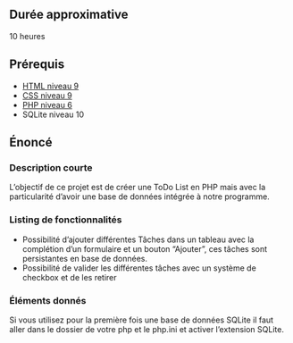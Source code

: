 ## Durée approximative

10 heures

## Prérequis

- <a href="https://microlead.fr/echelles/html" title="Prérequis en HTML" target="_blank">HTML niveau 9</a>
- <a href="https://microlead.fr/echelles/css" title="Prérequis en CSS" target="_blank">CSS niveau 9</a>
- <a href="https://microlead.fr/echelles/php" title="Prérequis en PHP" target="_blank">PHP niveau 6</a>
- SQLite niveau 10

## Énoncé

### Description courte

L’objectif de ce projet est de créer une ToDo List en PHP mais avec la particularité d’avoir une base de données intégrée à notre programme.

### Listing de fonctionnalités

- Possibilité d’ajouter différentes Tâches dans un tableau avec la complétion d’un formulaire et un bouton “Ajouter”, ces tâches sont persistantes en base de données.
- Possibilité de valider les différentes tâches avec un système de checkbox et de les retirer

### Éléments donnés

Si vous utilisez pour la première fois une base de données SQLite il faut aller dans le dossier de votre php et le php.ini et activer l’extension SQLite.
